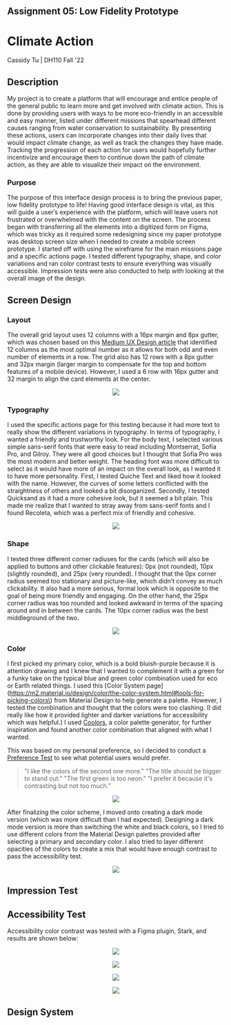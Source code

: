 ## Assignment 05: Low Fidelity Prototype

# Climate Action

Cassidy Tu | DH110 Fall '22

## Description
My project is to create a platform that will encourage and entice people of the general public to learn more and get involved with climate action. This is done by providing users with ways to be more eco-friendly in an accessible and easy manner, listed under different missions that spearhead different causes ranging from water conservation to sustainability. By presenting these actions, users can incorporate changes into their daily lives that would impact climate change, as well as track the changes they have made. Tracking the progression of each action for users would hopefully further incentivize and encourage them to continue down the path of climate action, as they are able to visualize their impact on the environment.

### Purpose
The purpose of this interface design process is to bring the previous paper, low fidelity prototype to life! Having good interface design is vital, as this will guide a user’s experience with the platform, which will leave users not frustrated or overwhelmed with the content on the screen. The process began with transferring all the elements into a digitized form on Figma, which was tricky as it required some redesigning since my paper prototype was desktop screen size when I needed to create a mobile screen prototype. I started off with using the wireframe for the main missions page and a specific actions page. I tested different typography, shape, and color variations and ran color contrast tests to ensure everything was visually accessible. Impression tests were also conducted to help with looking at the overall image of the design.

## Screen Design
### Layout
The overall grid layout uses 12 columns with a 16px margin and 8px gutter, which was chosen based on this [Medium UX Design article](https://uxdesign.cc/digging-deep-in-layout-grids-in-mobile-app-design-ef07ace5b291) that identified 12 columns as the most optimal number as it allows for both odd and even number of elements in a row. The grid also has 12 rows with a 8px gutter and 32px margin (larger margin to compensate for the top and bottom features of a mobile device). However, I used a 6 row with 16px gutter and 32 margin to align the card elements at the center.

<p align="center">
  <img src="../images/layout.png">
</p>

### Typography
I used the specific actions page for this testing because it had more text to really show the different variations in typography. In terms of typography, I wanted a friendly and trustworthy look. For the body text, I selected various simple sans-serif fonts that were easy to read including Montserrat, Sofia Pro, and Gilroy. They were all good choices but I thought that Sofia Pro was the most modern and better weight. The heading font was more difficult to select as it would have more of an impact on the overall look, as I wanted it to have more personality. First, I tested Quiche Text and liked how it looked with the name. However, the curves of some letters conflicted with the straightness of others and looked a bit disorganized. Secondly, I tested Quicksand as it had a more cohesive look, but it seemed a bit plain. This made me realize that I wanted to stray away from sans-serif fonts and I found Recoleta, which was a perfect mix of friendly and cohesive.

<p align="center">
  <img src="../images/typo.png">
</p>

### Shape
I tested three different corner radiuses for the cards (which will also be applied to buttons and other clickable features): 0px (not rounded), 10px (slightly rounded), and 25px (very rounded). I thought that the 0px corner radius seemed too stationary and picture-like, which didn’t convey as much clickability. It also had a more serious, formal look which is opposite to the goal of being more friendly and engaging. On the other hand, the 25px corner radius was too rounded and looked awkward in terms of the spacing around and in between the cards. The 10px corner radius was the best middleground of the two.

<p align="center">
  <img src="../images/shape.png">
</p>

### Color
I first picked my primary color, which is a bold bluish-purple because it is attention drawing and I knew that I wanted to complement it with a green for a funky take on the typical blue and green color combination used for eco or Earth related things. I used this [Color System page](https://m2.material.io/design/color/the-color-system.html#tools-for-picking-colors\) from Material Design to help generate a palette. However, I tested the combination and thought that the colors were too clashing. (I did really like how it provided lighter and darker variations for accessibility which was helpful.) I used [Coolors](https://coolors.co/2c18a5-b3c2f2-37000a-941c2f-c7d9b7), a color palette generator, for further inspiration and found another color combination that aligned with what I wanted.

This was based on my personal preference, so I decided to conduct a [Preference Test](https://usabilityhub.com/guides/preference-testing) to see what potential users would prefer.

> "I like the colors of the second one more." "The title should be bigger to stand out."
> "The first green is too neon." "I prefer it because it's contrasting but not too much."

<p align="center">
  <img src="../images/color.png">
</p>

After finalizing the color scheme, I moved onto creating a dark mode version (which was more difficult than I had expected). Designing a dark mode version is more than switching the white and black colors, so I tried to use different colors from the Material Design palettes provided after selecting a primary and secondary color. I also tried to layer different opacities of the colors to create a mix that would have enough contrast to pass the accessibility test.

<p align="center">
  <img src="../images/light-dark.png">
</p>

## Impression Test


## Accessibility Test
Accessibility color contrast was tested with a Figma plugin, Stark, and results are shown below:
<p align="center">
  <img src="../images/stark01.png">
</p>
<p align="center">
  <img src="../images/stark02.png">
</p>
<p align="center">
  <img src="../images/stark03.png">
</p>
<p align="center">
  <img src="../images/stark04.png">
</p>

## Design System

